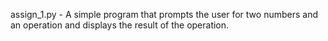 assign_1.py - A simple program that prompts the user for two
    numbers and an operation and displays the result of the operation.
